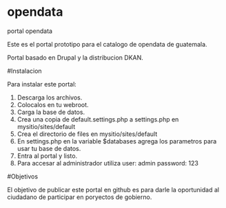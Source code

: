 # opendata
portal opendata

Este es el portal prototipo para el catalogo de opendata de guatemala.

Portal basado en Drupal y la distribucion DKAN.

#Instalacion

Para instalar este portal:

1. Descarga los archivos.
2. Colocalos en tu webroot.
3. Carga la base de datos.
4. Crea una copia de default.settings.php a settings.php en mysitio/sites/default
5. Crea el directorio de files en mysitio/sites/default
6. En settings.php en la variable $databases agrega los parametros para usar tu base de datos.
7. Entra al portal y listo.
8. Para accesar al administrador utiliza user: admin password: 123

#Objetivos

El objetivo de publicar este portal en github es para darle la oportunidad al ciudadano de participar en poryectos de gobierno.

